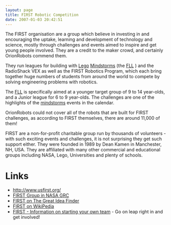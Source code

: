 ```yaml
---
layout: page
title: FIRST Robotic Competition
date: 2007-01-03 20:42:51
---
```

The FIRST organisation are a group which believe in investing in and encouraging the uptake, learning and development of technology and science, mostly through challenges and events aimed to inspire and get young people involved. They are a credit to the maker crowd, and certainly OrionRobots commend them.

They run leagues for building with <a class="wiki" href="/wiki/lego.html" title="The best known construction toy">Lego</a> <a class="wiki" href="/wiki/mindstorms.html" title="A Robotic construction toy system from Lego">Mindstorms</a> (the <a class="wiki" href="/wiki/fll.html" title="The First Lego League">FLL</a> ) and the RadioShack VEX as well as the FIRST Robotics Program, which each bring together huge numbers of students from around the world to compete by solving engineering problems with robotics.

The <a class="wiki" href="/wiki/fll.html" title="The First Lego League">FLL</a> is specifically aimed at a younger target group of 9 to 14 year-olds, and a Junior league for 6 to 9 year-olds. The challenges are one of the highlights of the <a class="wiki" href="/wiki/mindstorms.html" title="A Robotic construction toy system from Lego">mindstorms</a> events in the calendar.

OrionRobots could not cover all of the robots that are built for FIRST challenges, as according to FIRST themselves, there are around 11,000 of them!

FIRST are a non-for-profit charitable group run by thousands of volunteers - with such exciting events and challenges, it is not surprising they get such support either. They were founded in 1989 by Dean Kamen in Manchester, NH, USA. They are affiliated with many other commercial and educational groups including NASA, Lego, Universities and plenty of schools.

# Links

* <a class="wiki" href="http://www.usfirst.org/" target="_blank">http://www.usfirst.org/</a>
* <a href="http://www.grc.nasa.gov/WWW/OEP/FIRST.htm" rel="external" target="_blank">FIRST Group in NASA GRC</a>
* <a href="http://www.ideafinder.com/guest/madlist/amd-first.htm" rel="external" target="_blank">FIRST on The Great Idea Finder</a>
* <a href="http://en.wikipedia.org/wiki/FIRST" rel="external" target="_blank">FIRST on WikiPedia</a>
* <a href="http://www.usfirst.org/involved/content.aspx?id=168" rel="external" target="_blank">FIRST - Information on starting your own team</a> - Go on leap right in and get involved!
